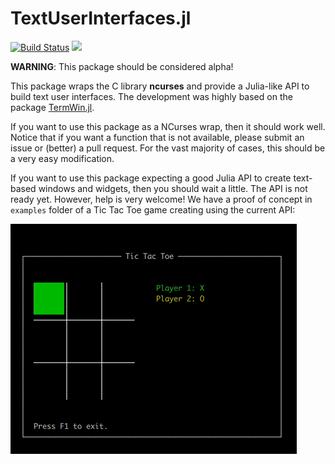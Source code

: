 TextUserInterfaces.jl
=====================

[![Build Status](https://travis-ci.org/ronisbr/TextUserInterfaces.jl.svg?branch=master)](https://travis-ci.org/ronisbr/TextUserInterfaces.jl)
[![](https://img.shields.io/badge/docs-dev-blue.svg)][docs-dev-url]

**WARNING**: This package should be considered alpha!

This package wraps the C library **ncurses** and provide a Julia-like API to
build text user interfaces. The development was highly based on the package
[TermWin.jl](https://github.com/tonyhffong/TermWin.jl).

If you want to use this package as a NCurses wrap, then it should work well.
Notice that if you want a function that is not available, please submit an issue
or (better) a pull request. For the vast majority of cases, this should be a
very easy modification.

If you want to use this package expecting a good Julia API to create text-based
windows and widgets, then you should wait a little. The API is not ready yet.
However, help is very welcome! We have a proof of concept in `examples` folder
of a Tic Tac Toe game creating using the current API:

![](./docs/src/assets/TUI-TicTacToe.gif)

[docs-dev-url]: https://ronisbr.github.io/TextUserInterfaces.jl/dev
